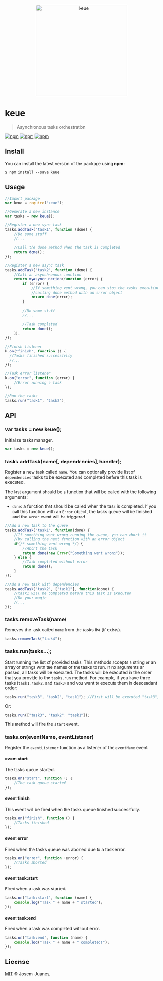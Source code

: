 <div align="center">
	<img width="300" src="https://cdn.rawgit.com/jmjuanes/keue/c7658084cd53c010be2a54b8c8e78a88eb7b330e/media/logo.svg" alt="keue">
	<br>
</div>

# keue

> Asynchronous tasks orchestration

[![npm](https://img.shields.io/npm/v/keue.svg?style=flat-square)](https://www.npmjs.com/package/keue)
[![npm](https://img.shields.io/npm/dt/keue.svg?style=flat-square)](https://www.npmjs.com/package/keue)
[![npm](https://img.shields.io/npm/l/keue.svg?style=flat-square)](https://github.com/jmjuanes/keue)

## Install

You can install the latest version of the package using **npm**:

```
$ npm install --save keue
```

## Usage

```javascript
//Import package
var keue = require("keue");

//Generate a new instance
var tasks = new keue();

//Register a new sync task 
tasks.addTask("task1", function (done) {
    //Do some stuff
    //...
    
    //Call the done method when the task is completed
    return done();
});

//Register a new async task
tasks.addTask("task2", function (done) {
    //Call an asynchronous function
    return myAsyncFunction(function (error) {
        if (error) {
            //If something went wrong, you can stop the tasks execution
            //calling done method with an error object
            return done(error);
        }
        
        //Do some stuff
        //...
        
        //Task completed
        return done();
    });
});

//Finish listener
k.on("finish", function () {
  //Tasks finished successfully
  //...
});

//Task error listener 
k.on("error", function (error) {
    //Error running a task
});

//Run the tasks 
tasks.run("task1", "task2");
```

## API

### var tasks = new keue();

Initialize tasks manager.

```javascript
var tasks = new keue();
```

### tasks.addTask(name\[, dependencies\], handler);

Register a new task called `name`. You can optionally provide list of `dependencies` tasks to be executed and completed before this task is executed.

The last argument should be a function that will be called with the following arguments:

- `done`: a function that should be called when the task is completed. If you call this function with an `Error` object, the tasks queue will be finished and the `error` event will be triggered.

````javascript
//Add a new task to the queue
tasks.addTask("task1", function(done) {
    //If something went wrong running the queue, you can abort it 
    //by calling the next function with an error object 
    if(/* something went wrong */) {
        //Abort the task 
        return done(new Error("Something went wrong"));
    } else {
        //Task completed without error
        return done();
    }
});

//Add a new task with dependencies 
tasks.addTask("task2", ["task1"], function(done) {
    //task1 will be completed before this task is executed
    //Do your magic
    //...
});
````

### tasks.removeTask(name)

Removes the task called `name` from the tasks list (if exists).

```javascript
tasks.removeTask("task4");
```

### tasks.run(tasks...);

Start running the list of provided tasks. This methods accepts a string or an array of strings with the names of the tasks to run. If no arguments ar passed, all tasks will be executed. The tasks will be executed in the order that you provide to the `tasks.run` method. For example, if you have three tasks (`task1`, `task2`, and `task3`) and you want to execute them in descendant order:

```javascript
tasks.run("task3", "task2", "task1"); //First will be executed "task3", then "task2" and last "task1".
```

Or: 

```javascript
tasks.run(["task3", "task2", "task1"]);
```

This method will fire the `start` event. 


### tasks.on(eventName, eventListener)

Register the `eventListener` function as a listener of the `eventName` event. 

#### event start

The tasks queue started.

```javascript
tasks.on("start", function () {
    //The task queue started
});
```

#### event finish

This event will be fired when the tasks queue finished successfully.

```javascript
tasks.on("finish", function () {
    //Tasks finished
});
```

#### event error

Fired when the tasks queue was aborted due to a task error.

```javascript
tasks.on("error", function (error) {
    //Tasks aborted
});
```

#### event task:start

Fired when a task was started.

```javascript
tasks.on("task:start", function (name) {
    console.log("Task " + name + " started");
});
```

#### event task:end 

Fired when a task was completed without error. 

```javascript
tasks.on("task:end", function (name) {
    console.log("Task " + name + " completed!");
});
```


## License

[MIT](./LICENSE) &copy; Josemi Juanes.
